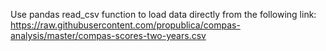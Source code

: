 Use pandas read_csv function to load data directly from the following link:
https://raw.githubusercontent.com/propublica/compas-analysis/master/compas-scores-two-years.csv
